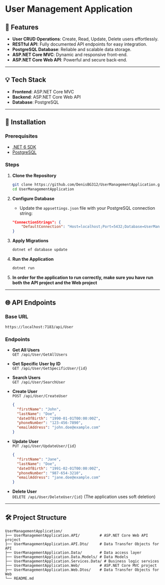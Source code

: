 # User Management Application

## 🚀 Features

- **User CRUD Operations**: Create, Read, Update, Delete users effortlessly.
- **RESTful API**: Fully documented API endpoints for easy integration.
- **PostgreSQL Database**: Reliable and scalable data storage.
- **ASP.NET Core MVC**: Dynamic and responsive front-end.
- **ASP.NET Core Web API**: Powerful and secure back-end.

---

## 💡 Tech Stack

- **Frontend**: ASP.NET Core MVC
- **Backend**: ASP.NET Core Web API
- **Database**: PostgreSQL

---

## 🚧 Installation

### Prerequisites

- [.NET 6 SDK](https://dotnet.microsoft.com/download/dotnet/6.0)
- [PostgreSQL](https://www.postgresql.org/download/)

### Steps

1. **Clone the Repository**

   ```bash
   git clone https://github.com/DenisBG312/UserManagementApplication.git
   cd UserManagementApplication
   ```

2. **Configure Database**

   - Update the `appsettings.json` file with your PostgreSQL connection string:

   ```json
   "ConnectionStrings": {
       "DefaultConnection": "Host=localhost;Port=5432;Database=UserManagementDB;Username=your-username;Password=your-password"
   }
   ```

3. **Apply Migrations**

   ```bash
   dotnet ef database update
   ```

4. **Run the Application**

   ```bash
   dotnet run
   ```
   
5. **In order for the application to run correctly, make sure you have run both the API project and the Web project**

---

## 🌐 API Endpoints

### Base URL

```
https://localhost:7183/api/User
```

### Endpoints

- **Get All Users**\
  `GET /api/User/GetAllUsers`

- **Get Specific User by ID**\
  `GET /api/User/GetSpecificUser/{id}`

- **Search Users**\
  `GET /api/User/SearchUser`

- **Create User**\
  `POST /api/User/CreateUser`

  ```json
  {
    "firstName": "John",
    "lastName": "Doe",
    "dateOfBirth": "1990-01-01T00:00:00Z",
    "phoneNumber": "123-456-7890",
    "emailAddress": "john.doe@example.com"
  }
  ```

- **Update User**\
  `PUT /api/User/UpdateUser/{id}`

  ```json
  {
    "firstName": "Jane",
    "lastName": "Doe",
    "dateOfBirth": "1991-02-01T00:00:00Z",
    "phoneNumber": "987-654-3210",
    "emailAddress": "jane.doe@example.com"
  }
  ```

- **Delete User**\
  `DELETE /api/User/DeleteUser/{id}` (The application uses soft deletion)

---

## 🛠️ Project Structure

```
UserManagementApplication/
├── UserManagementApplication.API/         # ASP.NET Core Web API project
├── UserManagementApplication.API.Dto/     # Data Transfer Objects for API
├── UserManagementApplication.Data/        # Data access layer
├── UserManagementApplication.Data.Models/ # Data Models
├── UserManagementApplication.Services.Data/ # Business logic services
├── UserManagementApplication.Web/         # ASP.NET Core MVC project
├── UserManagementApplication.Web.Dtos/    # Data Transfer Objects for Web
└── README.md
```

